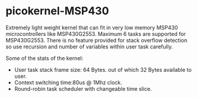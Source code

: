 # picokernel-MSP430
Extremely light weight kernel that can fit in very low memory MSP430 microcontrollers like MSP430G2553. Maximum 6 tasks are supported for MSP430G2553. There is no feature provided for stack overflow detection so use recursion and number of variables within user task carefully.

Some of the stats of the kernel:
<ul>
<li>User task stack frame size: 64 Bytes. out of which 32 Bytes available to user.</li>
<li>Context switching time:80us @ 1Mhz clock.</li>
<li>Round-robin task scheduler with changeable time slice.</li>
</ul>
